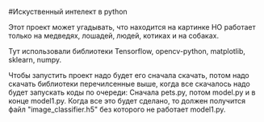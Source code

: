 #Искуственный интелект в python

Этот проект может угадывать, что находится на картинке НО работает только на медведях, лошадей, людей, котиках и на собаках.

Тут использовали библиотеки Tensorflow, opencv-python, matplotlib, sklearn, numpy.

Чтобы запустить проект надо будет его сначала скачать, потом надо скачать библиотеки перечилсенные выше, когда все скачалось надо будет запускать коды по очереди: Сначала pets.py, потом model.py и в конце model1.py. Когда все это будет сделано, то должен получится файл "image_classifier.h5" без которого не работает model1.py.

